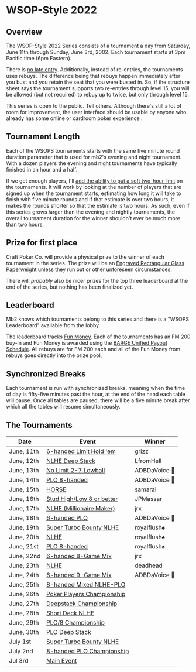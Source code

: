 # WSOP-Style 2022

## Overview

The WSOP-Style 2022 Series consists of a tournament a day from
Saturday, June 11th through Sunday, June 3rd, 2002.  Each tournament starts
at 3pm Pacific time (6pm Eastern).

There is [no late
entry](https://github.com/ctm/mb2-doc/issues/183). Additionally,
instead of re-entries, the tournaments uses rebuys.  The difference
being that rebuys happen immediately after you bust and you retain the
seat that you were busted in.  So, if the structure sheet says the
tournament supports two re-entries through level 15, you will be
allowed (but not required) to rebuy up to twice, but only through
level 15.

This series is open to the public.  Tell others.  Although there's
still a lot of room for improvement, the user interface should be
usable by anyone who already has some online or cardroom poker
experience .

## Tournament Length

Each of the WSOPS tournaments starts with the same five minute round
duration parameter that is used for mb2's evening and night
tournament.  With a dozen players the evening and night tournaments
have typically finished in an hour and a half.

If we get enough players, I'll [add the ability to put a soft two-hour
limit](https://github.com/ctm/mb2-doc/issues/969) on the tournaments.
It will work by looking at the number of players that are signed up when
the tournament starts, estimating how long it will take to finish with
five minute rounds and if that estimate is over two hours, it makes
the rounds shorter so that the estimate is two hours.  As such, even
if this series grows larger than the evening and nightly tournaments,
the overall tournament duration for the winner shouldn't ever be much
more than two hours.

## Prize for first place

Craft Poker Co. will provide a physical prize to the winner of each
tournament in the series. The prize will be an [Engraved Rectangular
Glass
Paperweight](https://www.trophies2go.com/engraved-rettangolo-glass-paperweight.html)
unless they run out or other unforeseen circumstances.

There will _probably_ also be nicer prizes for the top three
leaderboard at the end of the series, but nothing has been finalized yet.

## Leaderboard

Mb2 knows which tournaments belong to this series and there is a
"WSOPS Leaderboard" available from the lobby.

The leaderboard tracks [Fun Money](../fun_money.md).  Each of the tournaments
has an FM 200 buy-in and Fun Money is awarded using the [BARGE Unified Payout
Schedule](../barge/payouts.md). All rebuys are for FM 200 each and all of
the Fun Money from rebuys goes directly into the prize pool,

## Synchronized Breaks

Each tournament is run with synchronized breaks, meaning when the time
of day is fifty-five minutes past the hour, at the end of the hand
each table will pause. Once all tables are paused, there will be a
five minute break after which all the tables will resume
simultaneously.

## The Tournaments

|Date|Event|Winner|
|--|--|-|
|June, 11th|[6-handed Limit Hold 'em](https://www.wsop.com/pdfs/structuresheets/structure_4943_20323.pdf)|grizz|
|June, 12th|[NLHE Deep Stack](https://www.wsop.com/pdfs/structuresheets/structure_4943_20325.pdf)|LfromHell|
|June, 13th|[No Limit 2-7 Lowball](https://www.wsop.com/pdfs/structuresheets/structure_4943_20329.pdf)|ADBDaVoice 🎤|
|June, 14th|[PLO 8-handed](https://www.wsop.com/pdfs/structuresheets/structure_4943_20330.pdf)|ADBDaVoice 🎤|
|June, 15th|[HORSE](https://www.wsop.com/pdfs/structuresheets/structure_4943_20332.pdf)|samarai|
|June, 16th|[Stud High/Low 8 or better](https://www.wsop.com/pdfs/structuresheets/structure_4943_20336.pdf)|JPMassar|
|June, 17th|[NLHE (Millionaire Maker)](https://www.wsop.com/pdfs/structuresheets/structure_4943_20337.pdf)|jrx|
|June, 18th|[6-handed PLO](https://www.wsop.com/pdfs/structuresheets/structure_4943_20339.pdf)|ADBDaVoice 🎤|
|June, 19th|[Super Turbo Bounty NLHE](https://www.wsop.com/pdfs/structuresheets/structure_4943_20341.pdf)|royalflush♠️|
|June, 20th|[NLHE](https://www.wsop.com/pdfs/structuresheets/structure_4943_20343.pdf)|royalflush♠️|
|June, 21st|[PLO 8-handed](https://www.wsop.com/pdfs/structuresheets/structure_4943_20345.pdf)|royalflush♠️|
|June, 22nd|[6-handed 8-Game Mix](https://www.wsop.com/pdfs/structuresheets/structure_4943_20348.pdf)|jrx|
|June, 23th|[NLHE](https://www.wsop.com/pdfs/structuresheets/structure_4943_20349.pdf)|deadhead|
|June, 24th|[6-handed 9-Game Mix](https://www.wsop.com/pdfs/structuresheets/structure_4943_20352.pdf)|ADBDaVoice 🎤|
|June, 25th|[8-handed Mixed NLHE-PLO](https://www.wsop.com/pdfs/structuresheets/structure_4943_20353.pdf)|
|June, 26th|[Poker Players Championship](https://www.wsop.com/pdfs/structuresheets/structure_4943_20356.pdf)|
|June, 27th|[Deepstack Championship](https://www.wsop.com/pdfs/structuresheets/structure_4943_20357.pdf)|
|June, 28th|[Short Deck NLHE](https://www.wsop.com/pdfs/structuresheets/structure_4943_20360.pdf)|
|June, 29th|[PLO/8 Championship](https://www.wsop.com/pdfs/structuresheets/structure_4943_20363.pdf)|
|June, 30th|[PLO Deep Stack](https://www.wsop.com/pdfs/structuresheets/structure_4943_20364.pdf)|
|July 1st|[Super Turbo Bounty NLHE](https://www.wsop.com/pdfs/structuresheets/structure_4943_20367.pdf)|
|July 2nd|[8-handed PLO Championship](https://www.wsop.com/pdfs/structuresheets/structure_4943_20369.pdf)|
|Jul 3rd|[Main Event](https://www.wsop.com/pdfs/structuresheets/structure_4943_20370.pdf)|
